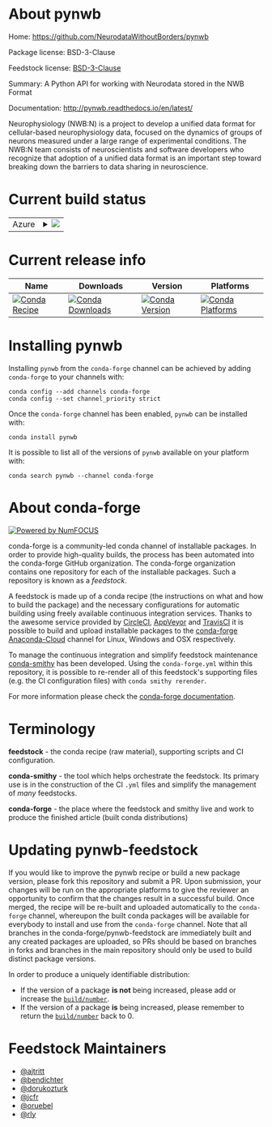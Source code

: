 About pynwb
===========

Home: https://github.com/NeurodataWithoutBorders/pynwb

Package license: BSD-3-Clause

Feedstock license: [BSD-3-Clause](https://github.com/conda-forge/pynwb-feedstock/blob/master/LICENSE.txt)

Summary: A Python API for working with Neurodata stored in the NWB Format

Documentation: http://pynwb.readthedocs.io/en/latest/

Neurophysiology (NWB:N) is a project to develop a unified data format for
cellular-based neurophysiology data, focused on the dynamics of groups of
neurons measured under a large range of experimental conditions.
The NWB:N team consists of neuroscientists and software developers
who recognize that adoption of a unified data format is an important
step toward breaking down the barriers to data sharing in neuroscience.


Current build status
====================


<table>
    
  <tr>
    <td>Azure</td>
    <td>
      <details>
        <summary>
          <a href="https://dev.azure.com/conda-forge/feedstock-builds/_build/latest?definitionId=5703&branchName=master">
            <img src="https://dev.azure.com/conda-forge/feedstock-builds/_apis/build/status/pynwb-feedstock?branchName=master">
          </a>
        </summary>
        <table>
          <thead><tr><th>Variant</th><th>Status</th></tr></thead>
          <tbody><tr>
              <td>linux_64_python3.10.____cpython</td>
              <td>
                <a href="https://dev.azure.com/conda-forge/feedstock-builds/_build/latest?definitionId=5703&branchName=master">
                  <img src="https://dev.azure.com/conda-forge/feedstock-builds/_apis/build/status/pynwb-feedstock?branchName=master&jobName=linux&configuration=linux_64_python3.10.____cpython" alt="variant">
                </a>
              </td>
            </tr><tr>
              <td>linux_64_python3.7.____cpython</td>
              <td>
                <a href="https://dev.azure.com/conda-forge/feedstock-builds/_build/latest?definitionId=5703&branchName=master">
                  <img src="https://dev.azure.com/conda-forge/feedstock-builds/_apis/build/status/pynwb-feedstock?branchName=master&jobName=linux&configuration=linux_64_python3.7.____cpython" alt="variant">
                </a>
              </td>
            </tr><tr>
              <td>linux_64_python3.8.____cpython</td>
              <td>
                <a href="https://dev.azure.com/conda-forge/feedstock-builds/_build/latest?definitionId=5703&branchName=master">
                  <img src="https://dev.azure.com/conda-forge/feedstock-builds/_apis/build/status/pynwb-feedstock?branchName=master&jobName=linux&configuration=linux_64_python3.8.____cpython" alt="variant">
                </a>
              </td>
            </tr><tr>
              <td>linux_64_python3.9.____cpython</td>
              <td>
                <a href="https://dev.azure.com/conda-forge/feedstock-builds/_build/latest?definitionId=5703&branchName=master">
                  <img src="https://dev.azure.com/conda-forge/feedstock-builds/_apis/build/status/pynwb-feedstock?branchName=master&jobName=linux&configuration=linux_64_python3.9.____cpython" alt="variant">
                </a>
              </td>
            </tr><tr>
              <td>osx_64_python3.10.____cpython</td>
              <td>
                <a href="https://dev.azure.com/conda-forge/feedstock-builds/_build/latest?definitionId=5703&branchName=master">
                  <img src="https://dev.azure.com/conda-forge/feedstock-builds/_apis/build/status/pynwb-feedstock?branchName=master&jobName=osx&configuration=osx_64_python3.10.____cpython" alt="variant">
                </a>
              </td>
            </tr><tr>
              <td>osx_64_python3.7.____cpython</td>
              <td>
                <a href="https://dev.azure.com/conda-forge/feedstock-builds/_build/latest?definitionId=5703&branchName=master">
                  <img src="https://dev.azure.com/conda-forge/feedstock-builds/_apis/build/status/pynwb-feedstock?branchName=master&jobName=osx&configuration=osx_64_python3.7.____cpython" alt="variant">
                </a>
              </td>
            </tr><tr>
              <td>osx_64_python3.8.____cpython</td>
              <td>
                <a href="https://dev.azure.com/conda-forge/feedstock-builds/_build/latest?definitionId=5703&branchName=master">
                  <img src="https://dev.azure.com/conda-forge/feedstock-builds/_apis/build/status/pynwb-feedstock?branchName=master&jobName=osx&configuration=osx_64_python3.8.____cpython" alt="variant">
                </a>
              </td>
            </tr><tr>
              <td>osx_64_python3.9.____cpython</td>
              <td>
                <a href="https://dev.azure.com/conda-forge/feedstock-builds/_build/latest?definitionId=5703&branchName=master">
                  <img src="https://dev.azure.com/conda-forge/feedstock-builds/_apis/build/status/pynwb-feedstock?branchName=master&jobName=osx&configuration=osx_64_python3.9.____cpython" alt="variant">
                </a>
              </td>
            </tr><tr>
              <td>win_64_python3.10.____cpython</td>
              <td>
                <a href="https://dev.azure.com/conda-forge/feedstock-builds/_build/latest?definitionId=5703&branchName=master">
                  <img src="https://dev.azure.com/conda-forge/feedstock-builds/_apis/build/status/pynwb-feedstock?branchName=master&jobName=win&configuration=win_64_python3.10.____cpython" alt="variant">
                </a>
              </td>
            </tr><tr>
              <td>win_64_python3.7.____cpython</td>
              <td>
                <a href="https://dev.azure.com/conda-forge/feedstock-builds/_build/latest?definitionId=5703&branchName=master">
                  <img src="https://dev.azure.com/conda-forge/feedstock-builds/_apis/build/status/pynwb-feedstock?branchName=master&jobName=win&configuration=win_64_python3.7.____cpython" alt="variant">
                </a>
              </td>
            </tr><tr>
              <td>win_64_python3.8.____cpython</td>
              <td>
                <a href="https://dev.azure.com/conda-forge/feedstock-builds/_build/latest?definitionId=5703&branchName=master">
                  <img src="https://dev.azure.com/conda-forge/feedstock-builds/_apis/build/status/pynwb-feedstock?branchName=master&jobName=win&configuration=win_64_python3.8.____cpython" alt="variant">
                </a>
              </td>
            </tr><tr>
              <td>win_64_python3.9.____cpython</td>
              <td>
                <a href="https://dev.azure.com/conda-forge/feedstock-builds/_build/latest?definitionId=5703&branchName=master">
                  <img src="https://dev.azure.com/conda-forge/feedstock-builds/_apis/build/status/pynwb-feedstock?branchName=master&jobName=win&configuration=win_64_python3.9.____cpython" alt="variant">
                </a>
              </td>
            </tr>
          </tbody>
        </table>
      </details>
    </td>
  </tr>
</table>

Current release info
====================

| Name | Downloads | Version | Platforms |
| --- | --- | --- | --- |
| [![Conda Recipe](https://img.shields.io/badge/recipe-pynwb-green.svg)](https://anaconda.org/conda-forge/pynwb) | [![Conda Downloads](https://img.shields.io/conda/dn/conda-forge/pynwb.svg)](https://anaconda.org/conda-forge/pynwb) | [![Conda Version](https://img.shields.io/conda/vn/conda-forge/pynwb.svg)](https://anaconda.org/conda-forge/pynwb) | [![Conda Platforms](https://img.shields.io/conda/pn/conda-forge/pynwb.svg)](https://anaconda.org/conda-forge/pynwb) |

Installing pynwb
================

Installing `pynwb` from the `conda-forge` channel can be achieved by adding `conda-forge` to your channels with:

```
conda config --add channels conda-forge
conda config --set channel_priority strict
```

Once the `conda-forge` channel has been enabled, `pynwb` can be installed with:

```
conda install pynwb
```

It is possible to list all of the versions of `pynwb` available on your platform with:

```
conda search pynwb --channel conda-forge
```


About conda-forge
=================

[![Powered by
NumFOCUS](https://img.shields.io/badge/powered%20by-NumFOCUS-orange.svg?style=flat&colorA=E1523D&colorB=007D8A)](https://numfocus.org)

conda-forge is a community-led conda channel of installable packages.
In order to provide high-quality builds, the process has been automated into the
conda-forge GitHub organization. The conda-forge organization contains one repository
for each of the installable packages. Such a repository is known as a *feedstock*.

A feedstock is made up of a conda recipe (the instructions on what and how to build
the package) and the necessary configurations for automatic building using freely
available continuous integration services. Thanks to the awesome service provided by
[CircleCI](https://circleci.com/), [AppVeyor](https://www.appveyor.com/)
and [TravisCI](https://travis-ci.com/) it is possible to build and upload installable
packages to the [conda-forge](https://anaconda.org/conda-forge)
[Anaconda-Cloud](https://anaconda.org/) channel for Linux, Windows and OSX respectively.

To manage the continuous integration and simplify feedstock maintenance
[conda-smithy](https://github.com/conda-forge/conda-smithy) has been developed.
Using the ``conda-forge.yml`` within this repository, it is possible to re-render all of
this feedstock's supporting files (e.g. the CI configuration files) with ``conda smithy rerender``.

For more information please check the [conda-forge documentation](https://conda-forge.org/docs/).

Terminology
===========

**feedstock** - the conda recipe (raw material), supporting scripts and CI configuration.

**conda-smithy** - the tool which helps orchestrate the feedstock.
                   Its primary use is in the construction of the CI ``.yml`` files
                   and simplify the management of *many* feedstocks.

**conda-forge** - the place where the feedstock and smithy live and work to
                  produce the finished article (built conda distributions)


Updating pynwb-feedstock
========================

If you would like to improve the pynwb recipe or build a new
package version, please fork this repository and submit a PR. Upon submission,
your changes will be run on the appropriate platforms to give the reviewer an
opportunity to confirm that the changes result in a successful build. Once
merged, the recipe will be re-built and uploaded automatically to the
`conda-forge` channel, whereupon the built conda packages will be available for
everybody to install and use from the `conda-forge` channel.
Note that all branches in the conda-forge/pynwb-feedstock are
immediately built and any created packages are uploaded, so PRs should be based
on branches in forks and branches in the main repository should only be used to
build distinct package versions.

In order to produce a uniquely identifiable distribution:
 * If the version of a package **is not** being increased, please add or increase
   the [``build/number``](https://docs.conda.io/projects/conda-build/en/latest/resources/define-metadata.html#build-number-and-string).
 * If the version of a package **is** being increased, please remember to return
   the [``build/number``](https://docs.conda.io/projects/conda-build/en/latest/resources/define-metadata.html#build-number-and-string)
   back to 0.

Feedstock Maintainers
=====================

* [@ajtritt](https://github.com/ajtritt/)
* [@bendichter](https://github.com/bendichter/)
* [@dorukozturk](https://github.com/dorukozturk/)
* [@jcfr](https://github.com/jcfr/)
* [@oruebel](https://github.com/oruebel/)
* [@rly](https://github.com/rly/)

